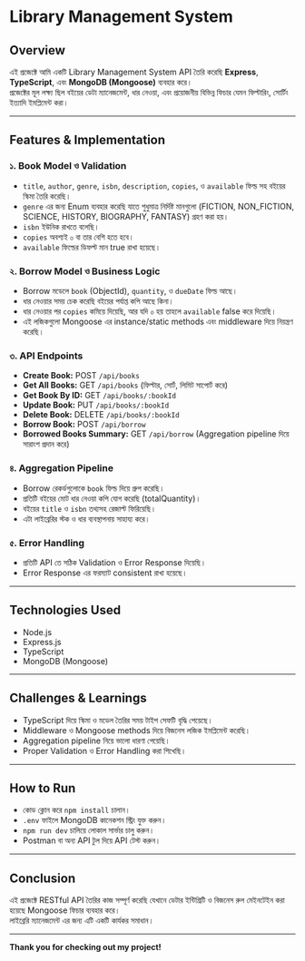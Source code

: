 # Library Management System

## Overview
এই প্রজেক্টে আমি একটি Library Management System API তৈরি করেছি **Express**, **TypeScript**, এবং **MongoDB (Mongoose)** ব্যবহার করে।  
প্রজেক্টের মূল লক্ষ্য ছিল বইয়ের ডেটা ম্যানেজমেন্ট, ধার নেওয়া, এবং প্রয়োজনীয় বিভিন্ন ফিচার যেমন ফিল্টারিং, সোর্টিং ইত্যাদি ইমপ্লিমেন্ট করা।

---

## Features & Implementation

### ১. Book Model ও Validation  
- `title`, `author`, `genre`, `isbn`, `description`, `copies`, ও `available` ফিল্ড সহ বইয়ের স্কিমা তৈরি করেছি।  
- `genre` এর জন্য Enum ব্যবহার করেছি যাতে শুধুমাত্র নির্দিষ্ট মানগুলো (FICTION, NON_FICTION, SCIENCE, HISTORY, BIOGRAPHY, FANTASY) গ্রহণ করা হয়।  
- `isbn` ইউনিক রাখতে বলেছি।  
- `copies` অবশ্যই ০ বা তার বেশি হতে হবে।  
- `available` ফিল্ডের ডিফল্ট মান true রাখা হয়েছে।

### ২. Borrow Model ও Business Logic  
- Borrow মডেলে `book` (ObjectId), `quantity`, ও `dueDate` ফিল্ড আছে।  
- ধার নেওয়ার সময় চেক করেছি বইয়ের পর্যাপ্ত কপি আছে কিনা।  
- ধার নেওয়ার পর `copies` কমিয়ে দিয়েছি, আর যদি ০ হয় তাহলে `available` false করে দিয়েছি।  
- এই লজিকগুলো Mongoose এর instance/static methods এবং middleware দিয়ে নিয়ন্ত্রণ করেছি।

### ৩. API Endpoints  
- **Create Book:** POST `/api/books`  
- **Get All Books:** GET `/api/books` (ফিল্টার, সোর্ট, লিমিট সাপোর্ট করে)  
- **Get Book By ID:** GET `/api/books/:bookId`  
- **Update Book:** PUT `/api/books/:bookId`  
- **Delete Book:** DELETE `/api/books/:bookId`  
- **Borrow Book:** POST `/api/borrow`  
- **Borrowed Books Summary:** GET `/api/borrow` (Aggregation pipeline দিয়ে সারাংশ প্রদান করে)

### ৪. Aggregation Pipeline  
- Borrow রেকর্ডগুলোকে `book` ফিল্ড দিয়ে গ্রুপ করেছি।  
- প্রতিটি বইয়ের মোট ধার নেওয়া কপি যোগ করেছি (totalQuantity)।  
- বইয়ের `title` ও `isbn` তথ্যসহ রেজাল্ট ফিরিয়েছি।  
- এটা লাইব্রেরির স্টক ও ধার ব্যবস্থাপনায় সাহায্য করে।

### ৫. Error Handling  
- প্রতিটি API তে সঠিক Validation ও Error Response দিয়েছি।  
- Error Response এর ফরম্যাট consistent রাখা হয়েছে।

---

## Technologies Used  
- Node.js  
- Express.js  
- TypeScript  
- MongoDB (Mongoose)  

---

## Challenges & Learnings  
- TypeScript দিয়ে স্কিমা ও মডেল তৈরির সময় টাইপ সেফটি বৃদ্ধি পেয়েছে।  
- Middleware ও Mongoose methods দিয়ে বিজনেস লজিক ইমপ্লিমেন্ট করেছি।  
- Aggregation pipeline নিয়ে ভালো ধারণা পেয়েছি।  
- Proper Validation ও Error Handling করা শিখেছি।

---

## How to Run  
- কোড ক্লোন করে `npm install` চালান।  
- `.env` ফাইলে MongoDB কানেকশন স্ট্রিং যুক্ত করুন।  
- `npm run dev` চালিয়ে লোকাল সার্ভার চালু করুন।  
- Postman বা অন্য API টুল দিয়ে API টেস্ট করুন।

---

## Conclusion  
এই প্রজেক্টে RESTful API তৈরির কাজ সম্পূর্ণ করেছি যেখানে ডেটার ইন্টিগ্রিটি ও বিজনেস রুল মেইনটেইন করা হয়েছে Mongoose ফিচার ব্যবহার করে।  
লাইব্রেরি ম্যানেজমেন্ট এর জন্য এটি একটি কার্যকর সমাধান।

---

**Thank you for checking out my project!**
